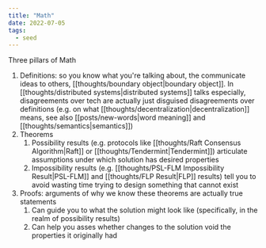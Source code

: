 ```yaml
---
title: "Math"
date: 2022-07-05
tags:
  - seed
---
```


Three pillars of Math

1. Definitions: so you know what you're talking about, the communicate ideas to others, [[thoughts/boundary object|boundary object]]. In [[thoughts/distributed systems|distributed systems]] talks especially, disagreements over tech are actually just disguised disagreements over definitions (e.g. on what [[thoughts/decentralization|decentralization]] means, see also [[posts/new-words|word meaning]] and [[thoughts/semantics|semantics]])
2. Theorems
   1. Possibility results (e.g. protocols like [[thoughts/Raft Consensus Algorithm|Raft]] or [[thoughts/Tendermint|Tendermint]]) articulate assumptions under which solution has desired properties
   2. Impossibility results (e.g. [[thoughts/PSL-FLM Impossibility Result|PSL-FLM]] and [[thoughts/FLP Result|FLP]] results) tell you to avoid wasting time trying to design something that cannot exist
3. Proofs: arguments of why we know these theorems are actually true statements
   1. Can guide you to what the solution might look like (specifically, in the realm of possibility results)
   2. Can help you asses whether changes to the solution void the properties it originally had
